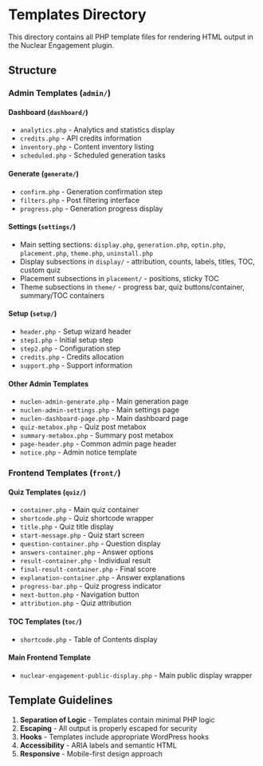# Templates Directory

This directory contains all PHP template files for rendering HTML output in the Nuclear Engagement plugin.

## Structure

### Admin Templates (`admin/`)

#### Dashboard (`dashboard/`)
- `analytics.php` - Analytics and statistics display
- `credits.php` - API credits information
- `inventory.php` - Content inventory listing
- `scheduled.php` - Scheduled generation tasks

#### Generate (`generate/`)
- `confirm.php` - Generation confirmation step
- `filters.php` - Post filtering interface
- `progress.php` - Generation progress display

#### Settings (`settings/`)
- Main setting sections: `display.php`, `generation.php`, `optin.php`, `placement.php`, `theme.php`, `uninstall.php`
- Display subsections in `display/` - attribution, counts, labels, titles, TOC, custom quiz
- Placement subsections in `placement/` - positions, sticky TOC
- Theme subsections in `theme/` - progress bar, quiz buttons/container, summary/TOC containers

#### Setup (`setup/`)
- `header.php` - Setup wizard header
- `step1.php` - Initial setup step
- `step2.php` - Configuration step
- `credits.php` - Credits allocation
- `support.php` - Support information

#### Other Admin Templates
- `nuclen-admin-generate.php` - Main generation page
- `nuclen-admin-settings.php` - Main settings page
- `nuclen-dashboard-page.php` - Main dashboard page
- `quiz-metabox.php` - Quiz post metabox
- `summary-metabox.php` - Summary post metabox
- `page-header.php` - Common admin page header
- `notice.php` - Admin notice template

### Frontend Templates (`front/`)

#### Quiz Templates (`quiz/`)
- `container.php` - Main quiz container
- `shortcode.php` - Quiz shortcode wrapper
- `title.php` - Quiz title display
- `start-message.php` - Quiz start screen
- `question-container.php` - Question display
- `answers-container.php` - Answer options
- `result-container.php` - Individual result
- `final-result-container.php` - Final score
- `explanation-container.php` - Answer explanations
- `progress-bar.php` - Quiz progress indicator
- `next-button.php` - Navigation button
- `attribution.php` - Quiz attribution

#### TOC Templates (`toc/`)
- `shortcode.php` - Table of Contents display

#### Main Frontend Template
- `nuclear-engagement-public-display.php` - Main public display wrapper

## Template Guidelines

1. **Separation of Logic** - Templates contain minimal PHP logic
2. **Escaping** - All output is properly escaped for security
3. **Hooks** - Templates include appropriate WordPress hooks
4. **Accessibility** - ARIA labels and semantic HTML
5. **Responsive** - Mobile-first design approach